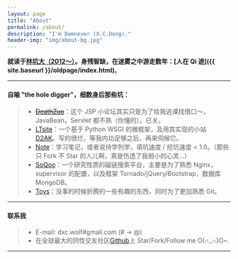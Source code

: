```yaml
---
layout: page
title: "About"
permalink: /about/
description: "I'm Damnever (X.C.Dong)."
header-img: "img/about-bg.jpg"
---
```


**就读于[林坑大（2012～）](http://jsj.csuft.edu.cn/index.htm)。身残智缺，在迷雾之中游走数年：[人在 Qi 途]({{ site.baseurl }}/oldpage/index.html)**。

***

#### 自喻 "the hole digger"，细数身后那些坑：

> - [<s>DeathZuo</s>](http://deathzuo.sinaapp.com/)：这个 JSP 小论坛其实只是为了给我逃课找借口～，JavaBean，Servlet 都不熟（你懂的），已关。
> - [LTsite](https://github.com/Damnever/LTsite)：一个基于 Python WSGI 的微框架，及用其实现的小站 [D2AK](http://d2ak.sinaapp.com/)。写的很烂，等我内功足够之后，再来伺候它。
> - [Note](https://github.com/Damnever/Note)：学习笔记，或者说待学列学，填坑速度 / 挖坑速度 < 1.0。（那些只 Fork 不 Star 的人儿啊，真是伤透了我弱小的心灵...）
> - [SoQoo](http://www.soqoo.net/)：一个研究性质的磁链搜索平台，主要是为了熟悉 Nginx，supervisor 的配置，以及框架 Tornado/jQuery/Bootstrap，数据库 MongoDB。
> - [Toys](https://github.com/Damnever/toys)：没事的时候折腾的一些有趣的东西，同时为了更加熟悉 Git。

---

#### 联系我
> - E-mail: dxc.wolf#gmail.com (# -> @)
> - 在全球最大的同性交友社区[Github](https://github.com/Damnever)上 Star/Fork/Follow me O(∩_∩)O~.



***

<!-- 多说评论框 start -->
<div class="ds-thread" data-thread-key="{{ page.title }}" data-title="{{ page.title }}" data-url="{{ site.url }}{{ page.url }}"></div>
<!-- 多说评论框 end -->
<!-- 多说公共JS代码 start (一个网页只需插入一次) -->
<script type="text/javascript">
    var duoshuoQuery = {short_name:"damnever"};
	(function() {
		var ds = document.createElement('script');
		ds.type = 'text/javascript';ds.async = true;
		ds.src = (document.location.protocol == 'https:' ? 'https:' : 'http:') + '//static.duoshuo.com/embed.js';
		ds.charset = 'UTF-8';
		(document.getElementsByTagName('head')[0] 
		 || document.getElementsByTagName('body')[0]).appendChild(ds);
	})();
</script>
<!-- 多说公共JS代码 end -->
